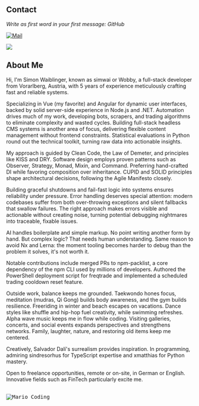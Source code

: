 ## Contact
<i>Write as first word in your first message: GitHub</i>

[![Mail](https://img.shields.io/badge/Mail-simonwaiblinger@wobbit.at-07000C?style=rounded&logo=gmail&logoColor=DCBEFF&labelColor=1F1924)](mailto:simonwaiblinger@wobbit.at)

<img src="https://github-readme-stats.vercel.app/api/top-langs/?username=simwai&hide_progress=true&bg_color=07000C&text_color=DCBEFF&title_color=DCBEFF&border_color=DCBEFF" />

## About Me
Hi, I'm Simon Waiblinger, known as simwai or Wobby, a full-stack developer from Vorarlberg, Austria, with 5 years of experience meticulously crafting fast and reliable systems.

Specializing in Vue (my favorite) and Angular for dynamic user interfaces, backed by solid server-side experience in Node.js and .NET. Automation drives much of my work, developing bots, scrapers, and trading algorithms to eliminate complexity and wasted cycles. Building full-stack headless CMS systems is another area of focus, delivering flexible content management without frontend constraints. Statistical evaluations in Python round out the technical toolkit, turning raw data into actionable insights.

My approach is guided by Clean Code, the Law of Demeter, and principles like KISS and DRY. Software design employs proven patterns such as Observer, Strategy, Monad, Mixin, and Command. Preferring hand-crafted DI while favoring composition over inheritance. CUPID and SOLID principles shape architectural decisions, following the Agile Manifesto closely. 

Building graceful shutdowns and fail-fast logic into systems ensures reliability under pressure. Error handling deserves special attention: modern codebases suffer from both over-throwing exceptions and silent fallbacks that swallow failures. The right approach makes errors visible and actionable without creating noise, turning potential debugging nightmares into traceable, fixable issues.

AI handles boilerplate and simple markup. No point writing another form by hand. But complex logic? That needs human understanding. Same reason to avoid Nx and Lerna: the moment tooling becomes harder to debug than the problem it solves, it's not worth it.

Notable contributions include merged PRs to npm-packlist, a core dependency of the npm CLI used by millions of developers. Authored the PowerShell deployment script for freqtrade and implemented a scheduled trading cooldown reset feature.

Outside work, balance keeps me grounded. Taekwondo hones focus, meditation (mudras, Qi Gong) builds body awareness, and the gym builds resilience. Freeriding in winter and beach escapes on vacations. Dance styles like shuffle and hip-hop fuel creativity, while swimming refreshes. Alpha wave music keeps me in flow while coding. Visiting galleries, concerts, and social events expands perspectives and strengthens networks. Family, laughter, nature, and restoring old items keep me centered.

Creatively, Salvador Dalí's surrealism provides inspiration. In programming, admiring sindresorhus for TypeScript expertise and xmatthias for Python mastery.

Open to freelance opportunities, remote or on-site, in German or English. Innovative fields such as FinTech particularly excite me.

<br />
<kbd>
<img src="https://simonwaiblinger.de/mario-coding.gif" alt="Mario Coding" />
</kbd>
<br />
